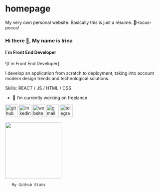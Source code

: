 # homepage

My very own personal website. Basically this is just a résumé.
🧙Hocus-pocus!

### Hi there 👋, My name is Irina
#### I`m Front End Developer
![I`m Front End Developer]

I develop an application from scratch to deployment, taking into account modern design trends and technological solutions.

Skills: REACT / JS / HTML / CSS

- 🔭 I’m currently working on freelance 


[<img src='https://cdn.jsdelivr.net/npm/simple-icons@3.0.1/icons/github.svg' alt='github' height='40'>](https://github.com/https://github.com/irynaludanova)  [<img src='https://cdn.jsdelivr.net/npm/simple-icons@3.0.1/icons/linkedin.svg' alt='linkedin' height='40'>](https://www.linkedin.com/in/https://www.linkedin.com/in/irina-ludanova/)  [<img src='https://cdn.jsdelivr.net/npm/simple-icons@3.0.1/icons/icloud.svg' alt='website' height='40'>](http://restart-a.com)  [<img src='https://cdn.jsdelivr.net/npm/simple-icons@3.0.1/icons/gmail.svg' alt='gmail' height='40'>](ludanova.dev@gmail.com)  [<img src='https://cdn.jsdelivr.net/npm/simple-icons@3.0.1/icons/telegram.svg' alt='telegram' height='40'>](https://t.me/ludanova_irina)  



<img height="180em" src="https://github-readme-stats.vercel.app/api?username=irynaludanova&show_icons=true&hide_border=true&&count_private=true&include_all_commits=true" />

      

       My GitHub Stats
